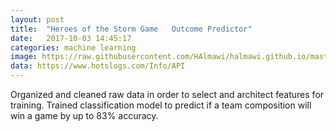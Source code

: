 ```yaml
---
layout: post
title:  "Heroes of the Storm Game	Outcome Predictor"
date:   2017-10-03 14:45:17
categories: machine learning
image: https://raw.githubusercontent.com/HAlmawi/halmawi.github.io/master/_assets/heroes.png
data: https://www.hotslogs.com/Info/API
---
```

Organized and cleaned raw data in order to select and architect features for training. Trained classification model to predict if a team composition will win a game	by up to 83% accuracy.
